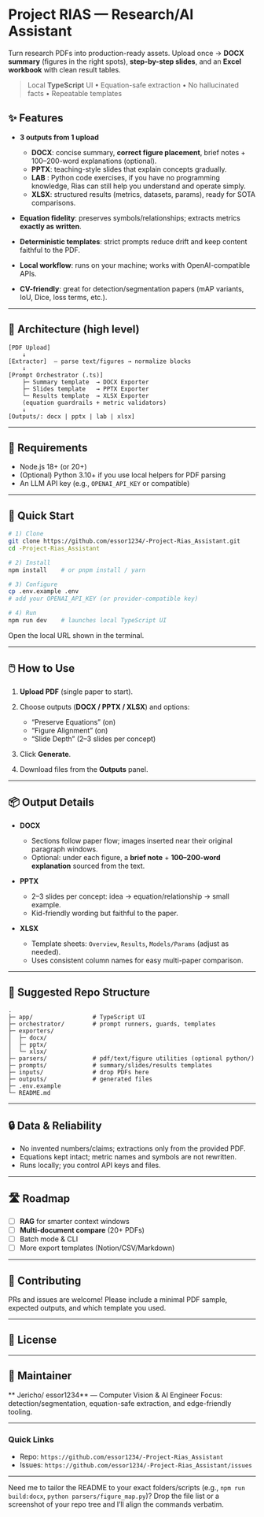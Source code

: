# Project RIAS — Research/AI Assistant

Turn research PDFs into production-ready assets.
Upload once → **DOCX summary** (figures in the right spots), **step-by-step slides**, and an **Excel workbook** with clean result tables. 

> Local **TypeScript** UI • Equation-safe extraction • No hallucinated facts • Repeatable templates

## ✨ Features

* **3 outputs from 1 upload**

  * **DOCX**: concise summary, **correct figure placement**, brief notes + 100–200-word explanations (optional).
  * **PPTX**: teaching-style slides that explain concepts gradually.
  * **LAB** : Python code exercises, if you have no programming knowledge, Rias can still help you understand and operate simply.  
  * **XLSX**: structured results (metrics, datasets, params), ready for SOTA comparisons.
* **Equation fidelity**: preserves symbols/relationships; extracts metrics **exactly as written**.
* **Deterministic templates**: strict prompts reduce drift and keep content faithful to the PDF.
* **Local workflow**: runs on your machine; works with OpenAI-compatible APIs.
* **CV-friendly**: great for detection/segmentation papers (mAP variants, IoU, Dice, loss terms, etc.).

---

## 🧭 Architecture (high level)

```
[PDF Upload]
    ↓
[Extractor]  — parse text/figures → normalize blocks
    ↓
[Prompt Orchestrator (.ts)]
    ├─ Summary template  → DOCX Exporter
    ├─ Slides template   → PPTX Exporter
    └─ Results template  → XLSX Exporter
    (equation guardrails + metric validators)
    ↓
[Outputs/: docx | pptx | lab | xlsx]
```

---

## 🔧 Requirements

* Node.js 18+ (or 20+)
* (Optional) Python 3.10+ if you use local helpers for PDF parsing
* An LLM API key (e.g., `OPENAI_API_KEY` or compatible)

---

## 🚀 Quick Start

```bash
# 1) Clone
git clone https://github.com/essor1234/-Project-Rias_Assistant.git
cd -Project-Rias_Assistant

# 2) Install
npm install    # or pnpm install / yarn

# 3) Configure
cp .env.example .env
# add your OPENAI_API_KEY (or provider-compatible key)

# 4) Run
npm run dev    # launches local TypeScript UI
```

Open the local URL shown in the terminal.

---

## 🖱️ How to Use

1. **Upload PDF** (single paper to start).
2. Choose outputs (**DOCX / PPTX / XLSX**) and options:

   * “Preserve Equations” (on)
   * “Figure Alignment” (on)
   * “Slide Depth” (2–3 slides per concept)
3. Click **Generate**.
4. Download files from the **Outputs** panel.

---

## 📦 Output Details

* **DOCX**

  * Sections follow paper flow; images inserted near their original paragraph windows.
  * Optional: under each figure, a **brief note** + **100–200-word explanation** sourced from the text.

* **PPTX**

  * 2–3 slides per concept: idea → equation/relationship → small example.
  * Kid-friendly wording but faithful to the paper.

* **XLSX**

  * Template sheets: `Overview`, `Results`, `Models/Params` (adjust as needed).
  * Uses consistent column names for easy multi-paper comparison.

---

## 📂 Suggested Repo Structure

```
.
├─ app/                 # TypeScript UI
├─ orchestrator/        # prompt runners, guards, templates
├─ exporters/
│  ├─ docx/
│  ├─ pptx/
│  └─ xlsx/
├─ parsers/             # pdf/text/figure utilities (optional python/)
├─ prompts/             # summary/slides/results templates
├─ inputs/              # drop PDFs here
├─ outputs/             # generated files
├─ .env.example
└─ README.md
```

---

## 🔒 Data & Reliability

* No invented numbers/claims; extractions only from the provided PDF.
* Equations kept intact; metric names and symbols are not rewritten.
* Runs locally; you control API keys and files.

---

## 🛣️ Roadmap

* [ ] **RAG** for smarter context windows
* [ ] **Multi-document compare** (20+ PDFs)
* [ ] Batch mode & CLI
* [ ] More export templates (Notion/CSV/Markdown)

---

## 🤝 Contributing

PRs and issues are welcome!
Please include a minimal PDF sample, expected outputs, and which template you used.

---

## 📄 License

---

## 👤 Maintainer

** Jericho/ essor1234** — Computer Vision & AI Engineer
Focus: detection/segmentation, equation-safe extraction, and edge-friendly tooling.

---

### Quick Links

* Repo: `https://github.com/essor1234/-Project-Rias_Assistant`
* Issues: `https://github.com/essor1234/-Project-Rias_Assistant/issues`

---

Need me to tailor the README to your exact folders/scripts (e.g., `npm run build:docx`, `python parsers/figure_map.py`)? Drop the file list or a screenshot of your repo tree and I’ll align the commands verbatim.

